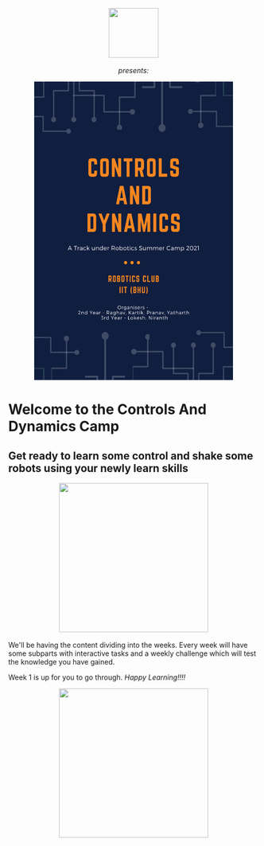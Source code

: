 <p align="center">
 <img  width="100" height="100" src="https://github.com/Robotics-Club-IIT-BHU/Robotics-Camp-2021/blob/main/src/robo.jpeg">
 <p align="center">
 <i>presents:</i><br> 
</p>

<p align="center">
 <img  width="400" height="600" src="https://github.com/Robotics-Club-IIT-BHU/CnD-SummerCamp-2021/raw/master/CONTROLS%20AND%20DYNAMICS.png">
</p>

# Welcome to the Controls And Dynamics Camp
## Get ready to learn some control and shake some robots using your newly learn skills

<p align="center">
 <img  width="300" height="300" src="https://i.imgflip.com/yhlpp.jpg">
</p>

We'll be having the content dividing into the weeks. Every week will have some subparts with interactive tasks and a weekly challenge which will test the knowledge you have gained.

Week 1 is up for you to go through. 
*Happy Learning!!!!*

<p align="center">
 <img  width="300" height="300" src="https://www.memecreator.org/static/images/memes/4782671.jpg">
</p> 

